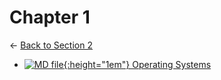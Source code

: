 # Chapter 1

← [Back to Section 2](..)

- [![MD file](https://img.icons8.com/windows/512/4a90e2/regular-document.png){:height="1em"} Operating Systems](operating_systems.html)
